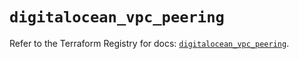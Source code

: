 # `digitalocean_vpc_peering`

Refer to the Terraform Registry for docs: [`digitalocean_vpc_peering`](https://registry.terraform.io/providers/digitalocean/digitalocean/2.68.0/docs/resources/vpc_peering).
